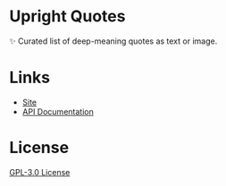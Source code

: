 # Upright Quotes

✨ Curated list of deep-meaning quotes as text or image.

# Links

-   [Site](https://zyrouge.github.io/upright-quotes)
-   [API Documentation](https://github.com/zyrouge/upright-quotes/wiki/API-Documentation)

# License

[GPL-3.0 License](./license)
